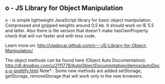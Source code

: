 <h2>o - JS Library for Object Manipulation</h2>

o - is simple lightweight JavaScript library for basic object manipulation. Compressed and gzipped weights around 0,5 kb. It should work on IE 5.5 and latter. Also there is lite version that doesn't make hasOwnProperty check that will run faster and with less code. 

Learn more on: http://vladocar.github.com/o---JS-Library-for-Object-Manipulation/

The object methods can be found here (Object Auto Documentation): http://dl.dropbox.com/u/2111778/AutoObjectDocumentation/demos/autoDocs-o-prettify.html
Note* : Some new methods are added setStorage, getStorage, removeStorage that will work only in the new browsers.